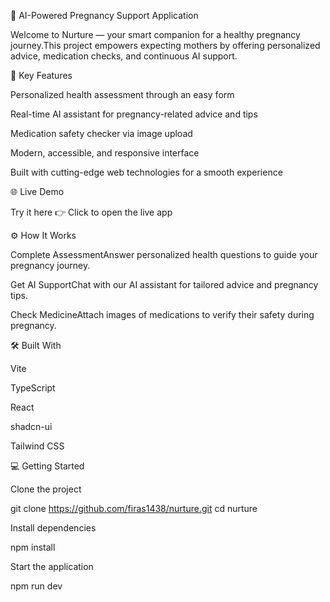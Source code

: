 🤰 AI-Powered Pregnancy Support Application

Welcome to Nurture — your smart companion for a healthy pregnancy journey.This project empowers expecting mothers by offering personalized advice, medication checks, and continuous AI support.

🚀 Key Features

Personalized health assessment through an easy form

Real-time AI assistant for pregnancy-related advice and tips

Medication safety checker via image upload

Modern, accessible, and responsive interface

Built with cutting-edge web technologies for a smooth experience

🌐 Live Demo

Try it here 👉 Click to open the live app

⚙️ How It Works

Complete AssessmentAnswer personalized health questions to guide your pregnancy journey.

Get AI SupportChat with our AI assistant for tailored advice and pregnancy tips.

Check MedicineAttach images of medications to verify their safety during pregnancy.

🛠️ Built With

Vite

TypeScript

React

shadcn-ui

Tailwind CSS

💻 Getting Started

Clone the project

git clone https://github.com/firas1438/nurture.git
cd nurture

Install dependencies

npm install

Start the application

npm run dev

